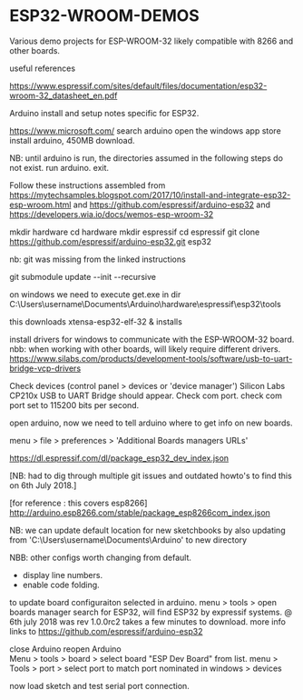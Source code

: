 # ESP32-WROOM-DEMOS
Various demo projects for ESP-WROOM-32 likely compatible with 8266 and other boards.


useful references

https://www.espressif.com/sites/default/files/documentation/esp32-wroom-32_datasheet_en.pdf

Arduino install and setup notes specific for ESP32.

https://www.microsoft.com/
search arduino
open the windows app store
install arduino, 450MB download.

NB: until arduino is run, the directories assumed in the following steps do not exist.
run arduino. exit.

Follow these instructions assembled from
https://mytechsamples.blogspot.com/2017/10/install-and-integrate-esp32-esp-wroom.html
and
https://github.com/espressif/arduino-esp32
and
https://developers.wia.io/docs/wemos-esp-wroom-32


mkdir hardware
cd hardware
mkdir espressif
cd espressif
git clone https://github.com/espressif/arduino-esp32.git esp32

nb: git was missing from the linked instructions

git submodule update --init --recursive

on windows we need to execute get.exe in dir
C:\Users\username\Documents\Arduino\hardware\espressif\esp32\tools

this downloads xtensa-esp32-elf-32 & installs

install drivers for windows to communicate with the ESP-WROOM-32 board.
nbb: when working with other boards, will likely require different drivers.
https://www.silabs.com/products/development-tools/software/usb-to-uart-bridge-vcp-drivers

Check devices (control panel > devices or 'device manager')
Silicon Labs CP210x USB to UART Bridge should appear. Check com port.
check com port set to 115200 bits per second.


open arduino, now we need to tell arduino where to get info on new boards.

menu > file > preferences > 'Additional Boards managers URLs'

https://dl.espressif.com/dl/package_esp32_dev_index.json

[NB: had to dig through multiple git issues and outdated howto's to find this on 6th July 2018.]

[for reference : this covers esp8266]
http://arduino.esp8266.com/stable/package_esp8266com_index.json

NB: we can update default location for new sketchbooks by also updating from
'C:\Users\username\Documents\Arduino' to new directory

NBB: other configs worth changing from default.
- display line numbers.
- enable code folding.


to update board configuraiton selected in arduino.
menu > tools >
open boards manager
search for ESP32, will find ESP32 by expressif systems.
@ 6th july 2018 was rev 1.0.0rc2
takes a few minutes to download.
more info links to https://github.com/espressif/arduino-esp32

close Arduino
reopen Arduino  
Menu > tools > board > select board  "ESP Dev Board" from list.
menu > Tools > port > select port to match port nominated in windows > devices

now load sketch and test serial port connection.

